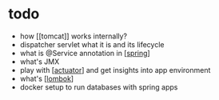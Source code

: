 # todo

- how [[tomcat]] works internally?
- dispatcher servlet what it is and its lifecycle
- what is @Service annotation in [[spring]]
- what's JMX
- play with [[actuator]] and get insights into app environment
- what's [[lombok]]
- docker setup to run databases with spring apps

[//begin]: # "Autogenerated link references for markdown compatibility"
[spring]: spring.md "spring"
[actuator]: actuator.md "actuator"
[lombok]: lombok.md "lombok"
[//end]: # "Autogenerated link references"

